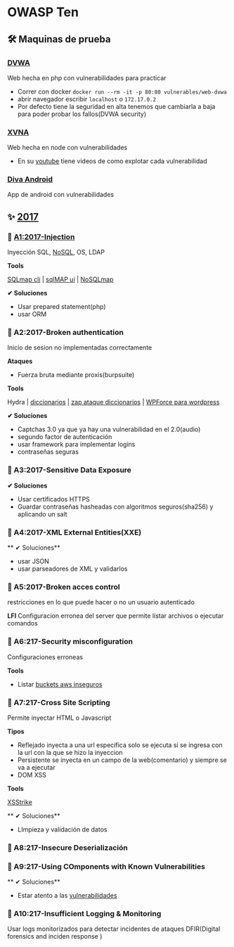 # OWASP Ten

## 🛠 Maquinas de prueba

### [DVWA](https://github.com/ethicalhack3r/DVWA)

Web hecha en php con vulnerabilidades para practicar

- Correr con docker `docker run --rm -it -p 80:80 vulnerables/web-dvwa`
- abrir navegador escribir `localhost` o `172.17.0.2`
- Por defecto tiene la seguridad en alta tenemos que cambiarla a baja para poder probar los fallos(DVWA security)

### [XVNA](https://github.com/vegabird/xvna)

Web hecha en node con vulnerabilidades

- En su [youtube](https://www.youtube.com/watch?v=jAOGlf4eoic&list=PLl3MvLA31T7LCIP7Lzlc9EDVURD6wEt5J) tiene videos de como explotar cada vulnerabilidad

### [Diva Android](https://github.com/payatu/diva-android)

App de android con vulnerabilidades

## ✨ [2017](https://owasp.org/www-project-top-ten/OWASP_Top_Ten_2017/)

### 🚀 [A1:2017-Injection](https://owasp.org/www-project-top-ten/OWASP_Top_Ten_2017/Top_10-2017_A1-Injection.html)

Inyección SQL, [NoSQL](https://github.com/search?q=Nosql+injection), OS, LDAP

**Tools**

[SQLmap cli](https://github.com/sqlmapproject/sqlmap) |
[sqlMAP ui](https://github.com/Hood3dRob1n/SQLMAP-Web-GUI) |
[NoSQLmap](https://github.com/codingo/NoSQLMap)

**✔ Soluciones**

- Usar prepared statement(php)
- usar ORM

### 🚀 A2:2017-Broken authentication

Inicio de sesion no implementadas correctamente

**Ataques**

- Fuerza bruta mediante proxis(burpsuite)

**Tools**

Hydra | 
[diccionarios](https://wiki.skullsecurity.org/Passwords) |
[zap ataque diccionarios](https://owasp.org/www-project-zap/) |
[WPForce para wordpress](https://github.com/n00py/WPForce)

**✔ Soluciones**

- Captchas 3.0 ya que ya hay una vulnerabilidad en el 2.0(audio)
- segundo factor de autenticación
- usar framework para implementar logins
- contraseñas seguras

### 🚀 A3:2017-Sensitive Data Exposure

**✔ Soluciones**

- Usar certificados HTTPS
- Guardar contraseñas hasheadas con algoritmos seguros(sha256) y aplicando un salt

### 🚀 A4:2017-XML External Entities(XXE)

** ✔ Soluciones**

- usar JSON
- usar parseadores de XML y validarlos

### 🚀 A5:2017-Broken acces control

restricciones en lo que puede hacer o no un usuario autenticado

**LFI**
Configuracion erronea del server que permite listar archivos o ejecutar comandos

### 🚀 A6:217-Security misconfiguration

Configuraciones erroneas

**Tools**

- Listar [buckets aws inseguros](https://github.com/eth0izzle/bucket-stream)

### 🚀 A7:217-Cross Site Scripting

Permite inyectar HTML o Javascript

**Tipos**

- Reflejado inyecta a una url específica solo se ejecuta si se ingresa con la url con la que se hizo la inyeccion
- Persistente se inyecta en un campo de la web(comentario) y siempre se va a ejecutar
- DOM XSS

**Tools**

[XSStrike](https://github.com/s0md3v/XSStrike)

** ✔ Soluciones**

- LImpieza y validación de datos

### 🚀 A8:217-Insecure Deserialización

### 🚀 A9:217-Using COmponents with Known Vulnerabilities

** ✔ Soluciones**

- Estar atento a las [vulnerabilidades](https://github.com/jhonPariona/_learn-pentesting/blob/master/scanning.md#-organismos-y-p%C3%A1ginas-de-vulnerabilidades)

### 🚀 A10:217-Insufficient Logging & Monitoring

Usar logs monitorizados para detectar incidentes de ataques DFIR(Digital forensics and inciden response )



